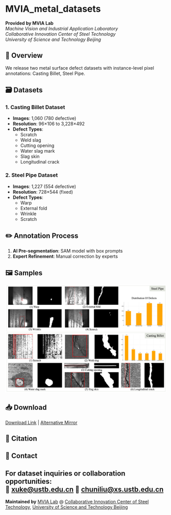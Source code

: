 # MVIA_metal_datasets
**Provided by MVIA Lab**  
*Machine Vision and Industrial Application Laboratory*  
*Collaborative Innovation Center of Steel Technology*  
*University of Science and Technology Beijing*

## 📌 Overview
We release two metal surface defect datasets with instance-level pixel annotations: Casting Billet, Steel Pipe.

## 🗃️ Datasets
### 1. Casting Billet Dataset
- **Images**: 1,060 (780 defective)
- **Resolution**: 96×106 to 3,228×492
- **Defect Types**:
  - Scratch
  - Weld slag 
  - Cutting opening
  - Water slag mark
  - Slag skin
  - Longitudinal crack

### 2. Steel Pipe Dataset
- **Images**: 1,227 (554 defective) 
- **Resolution**: 728×544 (fixed)
- **Defect Types**:
  - Warp
  - External fold
  - Wrinkle 
  - Scratch

## ✏️ Annotation Process
1. **AI Pre-segmentation**: SAM model with box prompts
2. **Expert Refinement**: Manual correction by experts

## 🖼️ Samples
![Dataset Samples](samples/datasets.png)

## 📥 Download
[Download Link](#) | [Alternative Mirror](#)

## 📜 Citation

## 📧 Contact
For dataset inquiries or collaboration opportunities:  
📧 [xuke@ustb.edu.cn](mailto:xuke@ustb.edu.cn)
📧 [chuniliu@xs.ustb.edu.cn](mailto:chuniliu@xs.ustb.edu.cn)
---

**Maintained by** [MVIA Lab](https://cicst.ustb.edu.cn/rcpy/yjsds/bssds1/2d415f8ca1f54cc6abafe9b7c10ba665.htm) @ [Collaborative Innovation Center of Steel Technology](https://cicst.ustb.edu.cn/), [University of Science and Technology Beijing](https://www.ustb.edu.cn)

